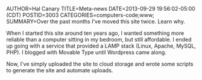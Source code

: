 AUTHOR=Hal Canary
TITLE=Meta-news
DATE=2013-09-29 19:56:02-05:00 (CDT)
POSTID=3003
CATEGORIES=computers-code;www;
SUMMARY=Over the past months I've moved this site twice.  Learn why.

When I started this site around ten years ago, I wanted something more reliable than a computer sitting in my bedroom, but still affordable. I ended up going with a service that provided a LAMP stack (Linux, Apache, MySQL, PHP).  I blogged with Movable Type until Wordpress came along.

Now, I've simply uploaded the site to cloud storage and wrote some scripts to generate the site and automate uploads.
